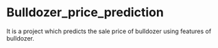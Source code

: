 # Bulldozer_price_prediction
It is a project which predicts the sale price of bulldozer using features of bulldozer. 
